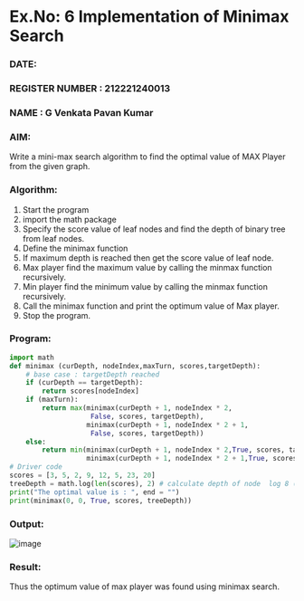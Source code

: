 # Ex.No: 6  Implementation of Minimax Search
### DATE:                                                                            
### REGISTER NUMBER : 212221240013
### NAME : G Venkata Pavan Kumar
### AIM: 
Write a mini-max search algorithm to find the optimal value of MAX Player from the given graph.
### Algorithm:
1. Start the program
2. import the math package
3. Specify the score value of leaf nodes and find the depth of binary tree from leaf nodes.
4. Define the minimax function
5. If maximum depth is reached then get the score value of leaf node.
6. Max player find the maximum value by calling the minmax function recursively.
7. Min player find the minimum value by calling the minmax function recursively.
8. Call the minimax function  and print the optimum value of Max player.
9. Stop the program. 

### Program:
```python
import math
def minimax (curDepth, nodeIndex,maxTurn, scores,targetDepth):
    # base case : targetDepth reached
    if (curDepth == targetDepth):
        return scores[nodeIndex]
    if (maxTurn):
        return max(minimax(curDepth + 1, nodeIndex * 2,
                    False, scores, targetDepth),
                   minimax(curDepth + 1, nodeIndex * 2 + 1,
                    False, scores, targetDepth))
    else:
        return min(minimax(curDepth + 1, nodeIndex * 2,True, scores, targetDepth),
                   minimax(curDepth + 1, nodeIndex * 2 + 1,True, scores, targetDepth))
# Driver code
scores = [3, 5, 2, 9, 12, 5, 23, 20]
treeDepth = math.log(len(scores), 2) # calculate depth of node  log 8 (base 2) = 3)
print("The optimal value is : ", end = "")
print(minimax(0, 0, True, scores, treeDepth))
```
### Output:

![image](https://github.com/user-attachments/assets/736c7185-5444-4a19-abc1-26afbf6dd38d)


### Result:
Thus the optimum value of max player was found using minimax search.
